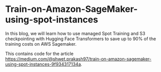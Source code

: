 # Train-on-Amazon-SageMaker-using-spot-instances

In this blog, we will learn how to use managed Spot Training and S3 checkpointing with Hugging Face Transformers to save up to 90% of the training costs on AWS Sagemaker.

This contains code for the article https://medium.com/@shwet.prakash97/train-on-amazon-sagemaker-using-spot-instances-9f934317134a.
